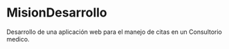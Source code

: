 # MisionDesarrollo
Desarrollo de una aplicación web para el manejo de citas en un Consultorio medico.
